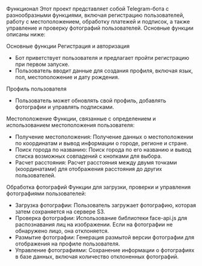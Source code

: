 Функционал
Этот проект представляет собой Telegram-бота с разнообразными функциями, включая регистрацию пользователей, работу с местоположением, обработку платежей и подписок, а также управление и проверку фотографий пользователей. Основные функции описаны ниже:


Основные функции
Регистрация и авторизация

- Бот приветствует пользователя и предлагает пройти регистрацию при первом запуске.
- Пользователь вводит данные для создания профиля, включая язык, пол, местоположение и дату рождения.

Профиль пользователя
- Пользователь может обновлять свой профиль, добавлять фотографии и управлять подписками.


Местоположение
Функции, связанные с определением и использованием местоположения пользователя:

- Получение местоположения: Получение данных о местоположении по координатам и вывод информации о городе, регионе и стране.
- Поиск города по названию: Поиск города по его названию и вывод списка возможных совпадений с кнопками для выбора.
- Расчет расстояния: Расчет расстояния между двумя точками (координатами) для отображения расстояния до других пользователей.


Обработка фотографий
Функции для загрузки, проверки и управления фотографиями пользователей:

- Загрузка фотографии: Пользователь загружает фотографию, которая затем сохраняется на сервере S3.
- Проверка фотографии: Использование библиотеки face-api.js для распознавания лиц на изображении. Если на фотографии не обнаружено лицо, она отклоняется.
- Размытие фотографии: Генерация размытой версии фотографии для отображения на профиле пользователя.
- Управление фотографиями: Сохранение информации о фотографиях в базе данных, включая количество отклоненных фотографий.